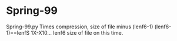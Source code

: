# Spring-99
Spring-99.py
Times compression, size of  file minus (lenf6-1) (lenf6-1)==lenfS 1X-X10... lenf6 size of file on this time.
